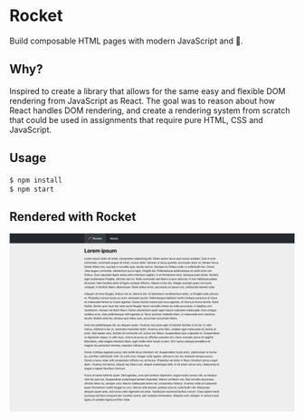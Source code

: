 # Rocket
Build composable HTML pages with modern JavaScript and 🚀.

## Why?
Inspired to create a library that allows for the same
easy and flexible DOM rendering from JavaScript as React.
The goal was to reason about how React handles DOM rendering,
and create a rendering system from scratch that could be
used in assignments that require pure HTML, CSS and JavaScript.

## Usage
```
$ npm install
$ npm start
```

## Rendered with Rocket
![Render](./images/render.png)
